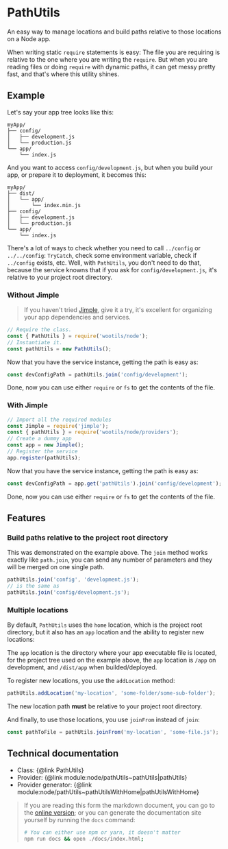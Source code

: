 # PathUtils

An easy way to manage locations and build paths relative to those locations on a Node app.

When writing static `require` statements is easy: The file you are requiring is relative to the one where you are writing the `require`. But when you are reading files or doing `require` with dynamic paths, it can get messy pretty fast, and that's where this utility shines.

## Example

Let's say your app tree looks like this:

```
myApp/
├── config/
│   ├── development.js
│   └── production.js
└── app/
    └── index.js
```

And you want to access `config/development.js`, but when you build your app, or prepare it to deployment, it becomes this:

```
myApp/
├── dist/
│   └── app/
│       └── index.min.js
├── config/
│   ├── development.js
│   └── production.js
└── app/
    └── index.js
```

There's a lot of ways to check whether you need to call `../config` or `../../config`: `TryCatch`, check some environment variable, check if `../config` exists, etc. Well, with `PathUtils`, you don't need to do that, because the service knowns that if you ask for `config/development.js`, it's relative to your project root directory.

### Without Jimple

> If you haven't tried [Jimple](https://github.com/fjorgemota/jimple), give it a try, it's excellent for organizing your app dependencies and services.

```js
// Require the class.
const { PathUtils } = require('wootils/node');
// Instantiate it.
const pathUtils = new PathUtils();
```

Now that you have the service instance, getting the path is easy as:

```js
const devConfigPath = pathUtils.join('config/development');
```

Done, now you can use either `require` or `fs` to get the contents of the file.

### With Jimple

```js
// Import all the required modules
const Jimple = require('jimple');
const { pathUtils } = require('wootils/node/providers');
// Create a dummy app
const app = new Jimple();
// Register the service
app.register(pathUtils);
```

Now that you have the service instance, getting the path is easy as:

```js
const devConfigPath = app.get('pathUtils').join('config/development');
```

Done, now you can use either `require` or `fs` to get the contents of the file.

## Features

### Build paths relative to the project root directory

This was demonstrated on the example above. The `join` method works exactly like `path.join`, you can send any number of parameters and they will be merged on one single path.

```js
pathUtils.join('config', 'development.js');
// is the same as
pathUtils.join('config/development.js');
```

### Multiple locations

By default, `PathUtils` uses the `home` location, which is the project root directory, but it also has an `app` location and the ability to register new locations:

The `app` location is the directory where your app executable file is located, for the project tree used on the example above, the `app` location is `/app` on development, and `/dist/app` when builded/deployed.

To register new locations, you use the `addLocation` method:

```js
pathUtils.addLocation('my-location', 'some-folder/some-sub-folder');
```

The new location path **must** be relative to your project root directory.

And finally, to use those locations, you use `joinFrom` instead of `join`:

```js
const pathToFile = pathUtils.joinFrom('my-location', 'some-file.js');
```

## Technical documentation

- Class: {@link PathUtils}
- Provider: {@link module:node/pathUtils~pathUtils|pathUtils}
- Provider generator: {@link module:node/pathUtils~pathUtilsWithHome|pathUtilsWithHome}

> If you are reading this form the markdown document, you can go to the [online version](https://homer0.github.io/wootils); or you can generate the documentation site yourself by running the `docs` command:
>
> ```bash
> # You can either use npm or yarn, it doesn't matter
> npm run docs && open ./docs/index.html;
> ```
